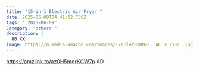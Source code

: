 ```yaml
---
title: "15-in-1 Electric Air Fryer "
date: 2025-06-09T04:41:52.736Z
tags: " 2025-06-09"
Category: "others "
description: |
  80.XX
image: https://m.media-amazon.com/images/I/81lef0sDMZL._AC_SL1500_.jpg
---
```

https://amzlink.to/az0H5mqrKCW7p   AD